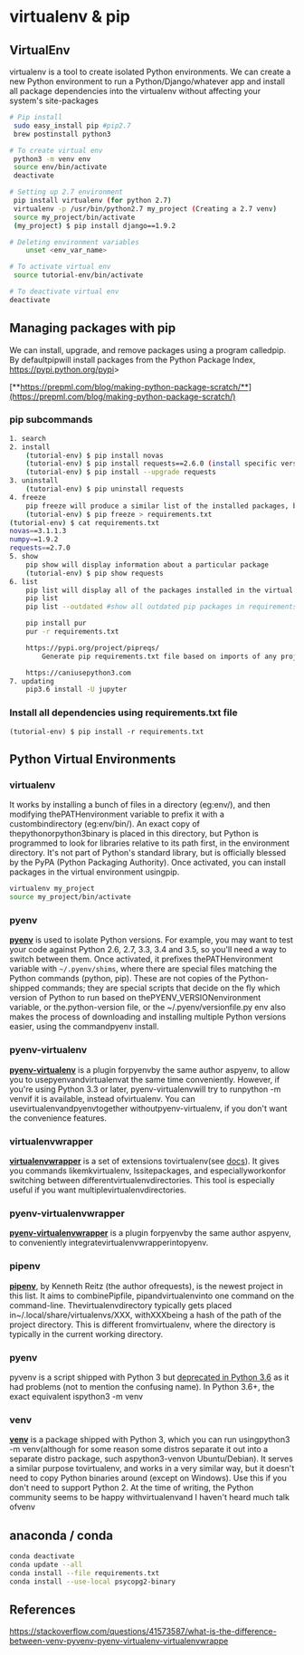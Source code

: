 # virtualenv & pip

## VirtualEnv

virtualenv is a tool to create isolated Python environments. We can create a new Python environment to run a Python/Django/whatever app and install all package dependencies into the virtualenv without affecting your system's site-packages

```bash
# Pip install
 sudo easy_install pip #pip2.7
 brew postinstall python3

# To create virtual env
 python3 -m venv env
 source env/bin/activate
 deactivate

# Setting up 2.7 environment
 pip install virtualenv (for python 2.7)
 virtualenv -p /usr/bin/python2.7 my_project (Creating a 2.7 venv)
 source my_project/bin/activate
 (my_project) $ pip install django==1.9.2

# Deleting environment variables
    unset <env_var_name>

# To activate virtual env
 source tutorial-env/bin/activate

# To deactivate virtual env
deactivate
```

## Managing packages with pip

We can install, upgrade, and remove packages using a program calledpip. By defaultpipwill install packages from the Python Package Index, <https://pypi.python.org/pypi>>

[**https://prepml.com/blog/making-python-package-scratch/**](https://prepml.com/blog/making-python-package-scratch/)

### pip subcommands

```bash
1. search
2. install
    (tutorial-env) $ pip install novas
    (tutorial-env) $ pip install requests==2.6.0 (install specific version)
    (tutorial-env) $ pip install --upgrade requests
3. uninstall
    (tutorial-env) $ pip uninstall requests
4. freeze
    pip freeze will produce a similar list of the installed packages, but the output uses the format that pip install expects. A common convention is to put this list in a requirements.txt file:
    (tutorial-env) $ pip freeze > requirements.txt
(tutorial-env) $ cat requirements.txt
novas==3.1.1.3
numpy==1.9.2
requests==2.7.0
5. show
    pip show will display information about a particular package
    (tutorial-env) $ pip show requests
6. list
    pip list will display all of the packages installed in the virtual environment
    pip list
    pip list --outdated #show all outdated pip packages in requirements.txt

    pip install pur
    pur -r requirements.txt

    https://pypi.org/project/pipreqs/
        Generate pip requirements.txt file based on imports of any project

    https://caniusepython3.com
7. updating
    pip3.6 install -U jupyter
```

### Install all dependencies using requirements.txt file

`(tutorial-env) $ pip install -r requirements.txt`

## Python Virtual Environments

### virtualenv

It works by installing a bunch of files in a directory (eg:env/), and then modifying thePATHenvironment variable to prefix it with a custombindirectory (eg:env/bin/). An exact copy of thepythonorpython3binary is placed in this directory, but Python is programmed to look for libraries relative to its path first, in the environment directory. It's not part of Python's standard library, but is officially blessed by the PyPA (Python Packaging Authority). Once activated, you can install packages in the virtual environment usingpip.

```bash
virtualenv my_project
source my_project/bin/activate
```

### pyenv

[**pyenv**](https://github.com/yyuu/pyenv) is used to isolate Python versions. For example, you may want to test your code against Python 2.6, 2.7, 3.3, 3.4 and 3.5, so you'll need a way to switch between them. Once activated, it prefixes thePATHenvironment variable with `~/.pyenv/shims`, where there are special files matching the Python commands (python, pip). These are not copies of the Python-shipped commands; they are special scripts that decide on the fly which version of Python to run based on thePYENV_VERSIONenvironment variable, or the.python-version file, or the ~/.pyenv/versionfile.py env also makes the process of downloading and installing multiple Python versions easier, using the commandpyenv install.

### pyenv-virtualenv

[**pyenv-virtualenv**](https://github.com/yyuu/pyenv-virtualenv) is a plugin forpyenvby the same author aspyenv, to allow you to usepyenvandvirtualenvat the same time conveniently. However, if you're using Python 3.3 or later, pyenv-virtualenvwill try to runpython -m venvif it is available, instead ofvirtualenv. You can usevirtualenvandpyenvtogether withoutpyenv-virtualenv, if you don't want the convenience features.

### virtualenvwrapper

[**virtualenvwrapper**](https://pypi.python.org/pypi/virtualenvwrapper) is a set of extensions tovirtualenv(see [docs](http://virtualenvwrapper.readthedocs.io/en/latest/)). It gives you commands likemkvirtualenv, lssitepackages, and especiallyworkonfor switching between differentvirtualenvdirectories. This tool is especially useful if you want multiplevirtualenvdirectories.

### pyenv-virtualenvwrapper

[**pyenv-virtualenvwrapper**](https://github.com/yyuu/pyenv-virtualenvwrapper) is a plugin forpyenvby the same author aspyenv, to conveniently integratevirtualenvwrapperintopyenv.

### pipenv

[**pipenv**](https://pypi.python.org/pypi/pipenv), by Kenneth Reitz (the author ofrequests), is the newest project in this list. It aims to combinePipfile, pipandvirtualenvinto one command on the command-line. Thevirtualenvdirectory typically gets placed in~/.local/share/virtualenvs/XXX, withXXXbeing a hash of the path of the project directory. This is different fromvirtualenv, where the directory is typically in the current working directory.

### pyenv

pyvenv is a script shipped with Python 3 but [deprecated in Python 3.6](https://docs.python.org/dev/whatsnew/3.6.html#id8) as it had problems (not to mention the confusing name). In Python 3.6+, the exact equivalent ispython3 -m venv

### venv

[**venv**](https://docs.python.org/3/library/venv.html) is a package shipped with Python 3, which you can run usingpython3 -m venv(although for some reason some distros separate it out into a separate distro package, such aspython3-venvon Ubuntu/Debian). It serves a similar purpose tovirtualenv, and works in a very similar way, but it doesn't need to copy Python binaries around (except on Windows). Use this if you don't need to support Python 2. At the time of writing, the Python community seems to be happy withvirtualenvand I haven't heard much talk ofvenv

## anaconda / conda

```bash
conda deactivate
conda update --all
conda install --file requirements.txt
conda install --use-local psycopg2-binary
```

## References

<https://stackoverflow.com/questions/41573587/what-is-the-difference-between-venv-pyvenv-pyenv-virtualenv-virtualenvwrappe>
